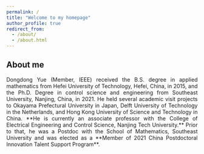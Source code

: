 ```yaml
---
permalink: /
title: "Welcome to my homepage"
author_profile: true
redirect_from: 
  - /about/
  - /about.html
---
```


## About me
<p align="justify"> Dongdong Yue (Member, IEEE) received the B.S. degree in applied mathematics from Hefei University of Technology, Hefei, China, in 2015, and the Ph.D. Degree in control science and engineering from Southeast University, Nanjing, China, in 2021. He held several academic visit projects to Okayama Prefectural University in Japan, Delft University of Technology in the Netherlands, and Hong Kong University of Science and Technology in China. **He is currently an associate professor with the College of Electrical Engineering and Control Science, Nanjing Tech University.** Prior to that, he was a Postdoc with the School of Mathematics, Southeast University and was elected as a **Member of 2021 China Postdoctoral Innovation Talent Support Program**.
